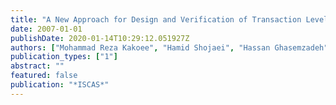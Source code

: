```yaml
---
title: "A New Approach for Design and Verification of Transaction Level Models"
date: 2007-01-01
publishDate: 2020-01-14T10:29:12.051927Z
authors: ["Mohammad Reza Kakoee", "Hamid Shojaei", "Hassan Ghasemzadeh", "Marjan Sirjani", "Zainalabedin Navabi"]
publication_types: ["1"]
abstract: ""
featured: false
publication: "*ISCAS*"
---
```


